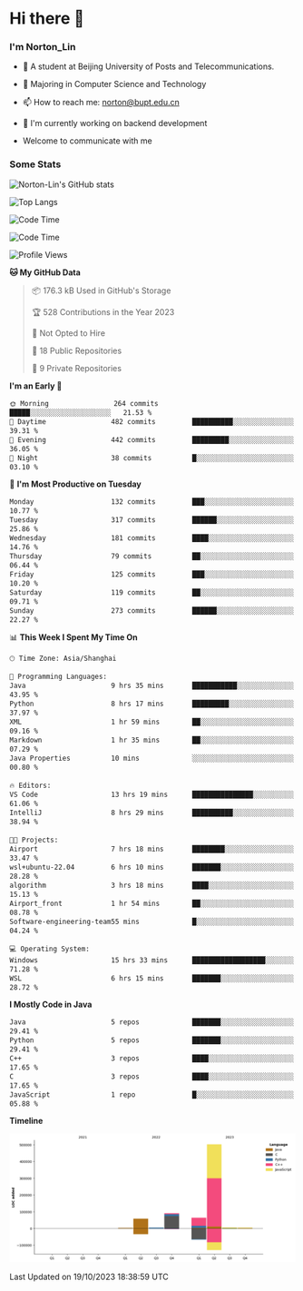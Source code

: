 
# Hi there 👋

### I'm Norton_Lin
- 🏫 A student at Beijing University of Posts and Telecommunications.
- 🌱 Majoring in Computer Science and Technology
- 📫 How to reach me: norton@bupt.edu.cn
- 🌱 I'm currently working on backend development

- Welcome to communicate with me

### Some Stats
![Norton-Lin's GitHub stats](https://github-readme-stats.vercel.app/api?username=Norton-Lin&count_private=true&show_icons=true&theme=radical)

![Top Langs](https://github-readme-stats.vercel.app/api/top-langs/?username=Norton-Lin&langs_count=10&layout=compact)

![Code Time](https://github-readme-stats.vercel.app/api/wakatime?username=Norton_Lin)

<!--START_SECTION:waka-->
![Code Time](http://img.shields.io/badge/Code%20Time-371%20hrs%2049%20mins-blue)

![Profile Views](http://img.shields.io/badge/Profile%20Views-0-blue)

**🐱 My GitHub Data** 

> 📦 176.3 kB Used in GitHub's Storage 
 > 
> 🏆 528 Contributions in the Year 2023
 > 
> 🚫 Not Opted to Hire
 > 
> 📜 18 Public Repositories 
 > 
> 🔑 9 Private Repositories 
 > 
**I'm an Early 🐤** 

```text
🌞 Morning                264 commits         █████░░░░░░░░░░░░░░░░░░░░   21.53 % 
🌆 Daytime                482 commits         ██████████░░░░░░░░░░░░░░░   39.31 % 
🌃 Evening                442 commits         █████████░░░░░░░░░░░░░░░░   36.05 % 
🌙 Night                  38 commits          █░░░░░░░░░░░░░░░░░░░░░░░░   03.10 % 
```
📅 **I'm Most Productive on Tuesday** 

```text
Monday                   132 commits         ███░░░░░░░░░░░░░░░░░░░░░░   10.77 % 
Tuesday                  317 commits         ██████░░░░░░░░░░░░░░░░░░░   25.86 % 
Wednesday                181 commits         ████░░░░░░░░░░░░░░░░░░░░░   14.76 % 
Thursday                 79 commits          ██░░░░░░░░░░░░░░░░░░░░░░░   06.44 % 
Friday                   125 commits         ███░░░░░░░░░░░░░░░░░░░░░░   10.20 % 
Saturday                 119 commits         ██░░░░░░░░░░░░░░░░░░░░░░░   09.71 % 
Sunday                   273 commits         ██████░░░░░░░░░░░░░░░░░░░   22.27 % 
```


📊 **This Week I Spent My Time On** 

```text
🕑︎ Time Zone: Asia/Shanghai

💬 Programming Languages: 
Java                     9 hrs 35 mins       ███████████░░░░░░░░░░░░░░   43.95 % 
Python                   8 hrs 17 mins       █████████░░░░░░░░░░░░░░░░   37.97 % 
XML                      1 hr 59 mins        ██░░░░░░░░░░░░░░░░░░░░░░░   09.16 % 
Markdown                 1 hr 35 mins        ██░░░░░░░░░░░░░░░░░░░░░░░   07.29 % 
Java Properties          10 mins             ░░░░░░░░░░░░░░░░░░░░░░░░░   00.80 % 

🔥 Editors: 
VS Code                  13 hrs 19 mins      ███████████████░░░░░░░░░░   61.06 % 
IntelliJ                 8 hrs 29 mins       ██████████░░░░░░░░░░░░░░░   38.94 % 

🐱‍💻 Projects: 
Airport                  7 hrs 18 mins       ████████░░░░░░░░░░░░░░░░░   33.47 % 
wsl+ubuntu-22.04         6 hrs 10 mins       ███████░░░░░░░░░░░░░░░░░░   28.28 % 
algorithm                3 hrs 18 mins       ████░░░░░░░░░░░░░░░░░░░░░   15.13 % 
Airport_front            1 hr 54 mins        ██░░░░░░░░░░░░░░░░░░░░░░░   08.78 % 
Software-engineering-team55 mins             █░░░░░░░░░░░░░░░░░░░░░░░░   04.24 % 

💻 Operating System: 
Windows                  15 hrs 33 mins      ██████████████████░░░░░░░   71.28 % 
WSL                      6 hrs 15 mins       ███████░░░░░░░░░░░░░░░░░░   28.72 % 
```

**I Mostly Code in Java** 

```text
Java                     5 repos             ███████░░░░░░░░░░░░░░░░░░   29.41 % 
Python                   5 repos             ███████░░░░░░░░░░░░░░░░░░   29.41 % 
C++                      3 repos             ████░░░░░░░░░░░░░░░░░░░░░   17.65 % 
C                        3 repos             ████░░░░░░░░░░░░░░░░░░░░░   17.65 % 
JavaScript               1 repo              █░░░░░░░░░░░░░░░░░░░░░░░░   05.88 % 
```



**Timeline**

![Lines of Code chart](https://raw.githubusercontent.com/Norton-Lin/Norton-Lin/main/assets/bar_graph.png)


 Last Updated on 19/10/2023 18:38:59 UTC
<!--END_SECTION:waka-->
